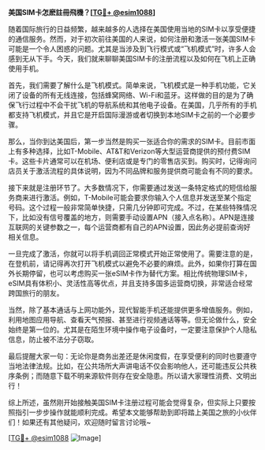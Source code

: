 **美国SIM卡怎麽註冊飛機？[[TG💪+ @esim1088](https://t.me/s/esim1088)]**

随着国际旅行的日益频繁，越来越多的人选择在美国使用当地的SIM卡以享受便捷的通信服务。然而，对于初次前往美国的人来说，如何注册和激活一张美国SIM卡可能是一个令人困惑的问题。尤其是当涉及到飞行模式或“飞机模式”时，许多人会感到无从下手。今天，我们就来聊聊美国SIM卡的注册流程以及如何在飞机上正确使用手机。

首先，我们需要了解什么是飞机模式。简单来说，飞机模式是一种手机功能，它关闭了设备的所有无线连接，包括蜂窝网络、Wi-Fi和蓝牙。这样做的目的是为了确保飞行过程中不会干扰飞机的导航系统和其他电子设备。在美国，几乎所有的手机都支持飞机模式，并且它是开启国际漫游或者切换到本地SIM卡之前的一个必要步骤。

那么，当你到达美国后，第一步当然是购买一张适合你的需求的SIM卡。目前市面上有多种选择，比如T-Mobile、AT&T和Verizon等大型运营商提供的预付费SIM卡。这些卡片通常可以在机场、便利店或是专门的零售店买到。购买时，记得询问店员关于激活流程的具体说明，因为不同品牌和服务提供商可能会有不同的要求。

接下来就是注册环节了。大多数情况下，你需要通过发送一条特定格式的短信给服务商来进行激活。例如，T-Mobile可能会要求你输入个人信息并发送至某个指定号码。这个过程一般非常简单快捷，只需几分钟即可完成。不过，在某些特殊情况下，比如没有信号覆盖的地方，则需要手动设置APN（接入点名称）。APN是连接互联网的关键参数之一，每个运营商都有自己的APN设置，因此务必提前查询好相关信息。

一旦完成了激活，你就可以将手机调回正常模式开始正常使用了。需要注意的是，在登机前，请记得再次打开飞机模式以避免不必要的麻烦。此外，如果你打算在国外长期停留，也可以考虑购买一张eSIM卡作为替代方案。相比传统物理SIM卡，eSIM具有体积小、灵活性高等优点，并且支持多国多运营商切换，非常适合经常跨国旅行的朋友。

当然，除了基本通话与上网功能外，现代智能手机还能提供更多增值服务。例如，利用地图应用导航、查看天气预报、甚至进行视频通话等等。但无论做什么，安全始终是第一位的。尤其是在陌生环境中操作电子设备时，一定要注意保护个人隐私信息，防止被不法分子窃取。

最后提醒大家一句：无论你是商务出差还是休闲度假，在享受便利的同时也要遵守当地法律法规。比如，在公共场所大声讲电话不仅会影响他人，还可能违反公共秩序条例；而随意下载不明来源软件则存在安全隐患。所以请大家理性消费、文明出行！

综上所述，虽然刚开始接触美国SIM卡注册过程可能会觉得复杂，但实际上只要按照指引一步步操作就能顺利完成。希望本文能够帮助到即将踏上美国之旅的小伙伴们！如果还有其他疑问，欢迎随时留言讨论哦~

[[TG💪+ @esim1088](https://t.me/s/esim1088) ![Image](https://i.postimg.cc/4NQfJmqS/Snipaste-2025-05-13-00-14-12.png)]